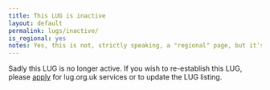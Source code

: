```yaml
---
title: This LUG is inactive
layout: default
permalink: lugs/inactive/
is_regional: yes
notes: Yes, this is not, strictly speaking, a "regional" page, but it's the easiest way to remove it from the header bar!
---
```

Sadly this LUG is no longer active. If you wish to re-establish this LUG, please [apply](/apply/) for lug.org.uk services or to update the LUG listing.
